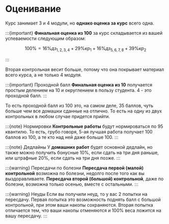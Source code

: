 # Оценивание

Курс занимает 3 и 4 модули, но **однако оценка за курс** всего одна. 

:::{important}
**Финальная оценка из 100** за курс складывается из вашей успеваемости следующим образом:

$$100\% =  16\%дз_{1,2,3,4} + 29\%кр_1 +16\%дз_{5,6,7,8} + 39\%кр_2$$

:::

Вторая контрольная весит больше, потому что она покрывает материал всего курса, а не только 4 модуля.

:::{important} Проходной балл
**Финальная оценка из 10** получается простым делением на 10 и округлением в пользу студента. 4 - это проходной балл.
:::

То есть проходной балл из 100 это, на самом деле, 35 баллов, чуть больше чем все домашки сданные на отлично. То есть на одну из двух контрольных в любом случае придется прийти.

:::{note} Нормировки
**Контрольные работы** будут нормироваться по 95 квантилю. То есть, грубо говоря, 5-ая лучшая работа получает 100 баллов из 100, а те кто над ней даже больше 100.
:::

:::{note} Дедлайны
У **домашних работ** будет основной дедлайн, но также можно получить бонусные 10%, если сдать на три дня раньше, или штрафные 20%, если сдать на три дня позже.
:::

:::{warning} Пересдачи по болезни
**Пересдача первой (малой) контрольной** возможна по болезни, недолго после того как вы выздоравливаете. **Пересдача второй (большой) контрольной**, даже по болезни, возможна только осенью, вместе с остальными.
:::

:::{warning} Неуды
Если вы получили неуд, то у вас 2 попытки на пересдачу. Первая попытка это возможность поднять балл с большой контрольной, при этом ваши накопы сохраняются. Вторая попытка отличается тем, что ваши накопы отменяются и 100% веса ложится на вашу пересдачу.
:::
